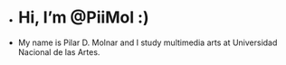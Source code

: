- # Hi, I’m @PiiMol :)
- My name is Pilar D. Molnar and I study multimedia arts at Universidad Nacional de las Artes.

